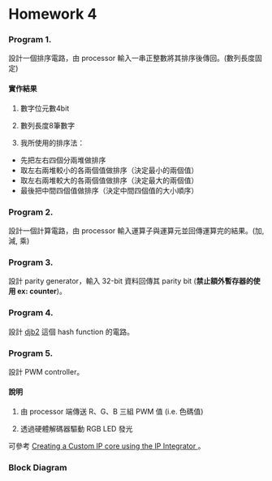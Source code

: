 Homework 4
====



### Program 1.

設計一個排序電路，由 processor 輸入一串正整數將其排序後傳回。(數列長度固定)

#### 實作結果

1. 數字位元數4bit

2. 數列長度8筆數字

3. 我所使用的排序法：
- 先把左右四個分兩堆做排序
- 取左右兩堆較小的各兩個值做排序（決定最小的兩個值）
- 取左右兩堆較大的各兩個值做排序（決定最大的兩個值）
- 最後把中間四個值做排序（決定中間四個值的大小順序）

### Program 2.

設計一個計算電路，由 processor 輸入運算子與運算元並回傳運算完的結果。(加, 減, 乘)




### Program 3.

設計 parity generator，輸入 32-bit 資料回傳其 parity bit (**禁止額外暫存器的使用 ex: counter**)。

### Program 4.

設計 [djb2](http://www.cse.yorku.ca/~oz/hash.html) 這個 hash function 的電路。

### Program 5.

設計 PWM controller。

#### 說明

1. 由 processor 端傳送 R、G、B 三組 PWM 值 (i.e. 色碼值)

2. 透過硬體解碼器驅動 RGB LED 發光

可參考 [Creating a Custom IP core using the IP Integrator ](https://reference.digilentinc.com/learn/programmable-logic/tutorials/zybo-creating-custom-ip-cores/start?redirect=1)。

### Block Diagram


 
